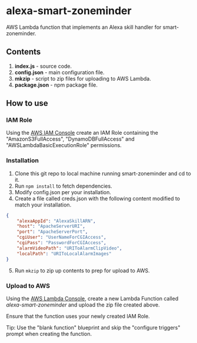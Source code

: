 # alexa-smart-zoneminder
AWS Lambda function that implements an Alexa skill handler for smart-zoneminder.

## Contents
1. **index.js** - source code.
2. **config.json** - main configuration file.
3. **mkzip** - script to zip files for uploading to AWS Lambda.
4. **package.json** - npm package file.

## How to use

### IAM Role

Using the [AWS IAM Console](https://aws.amazon.com/console/) create an IAM Role containing the "AmazonS3FullAccess", "DynamoDBFullAccess" and "AWSLambdaBasicExecutionRole" permissions.

### Installation
1. Clone this git repo to local machine running smart-zoneminder and cd to it. 
2. Run ```npm install``` to fetch dependencies.
3. Modify config.json per your installation.
4. Create a file called creds.json with the following content modified to match your installation.
```json
{
    "alexaAppId": "AlexaSkillARN",
    "host": "ApacheServerURI",
    "port": "ApacheServerPort",
    "cgiUser": "UserNameForCGIAccess",
    "cgiPass": "PasswordForCGIAccess",
    "alarmVideoPath": "URIToAlarmClipVideo",
    "localPath": "URIToLocalAlarmImages"
}
```
5. Run ```mkzip``` to zip up contents to prep for upload to AWS. 

### Upload to AWS

Using the [AWS Lambda Console](https://aws.amazon.com/lambda), create a new Lambda Function called *alexa-smart-zoneminder* and upload the zip file created above. 

Ensure that the function uses your newly created IAM Role.

Tip: Use the "blank function" blueprint and skip the "configure triggers" prompt when creating the function.
